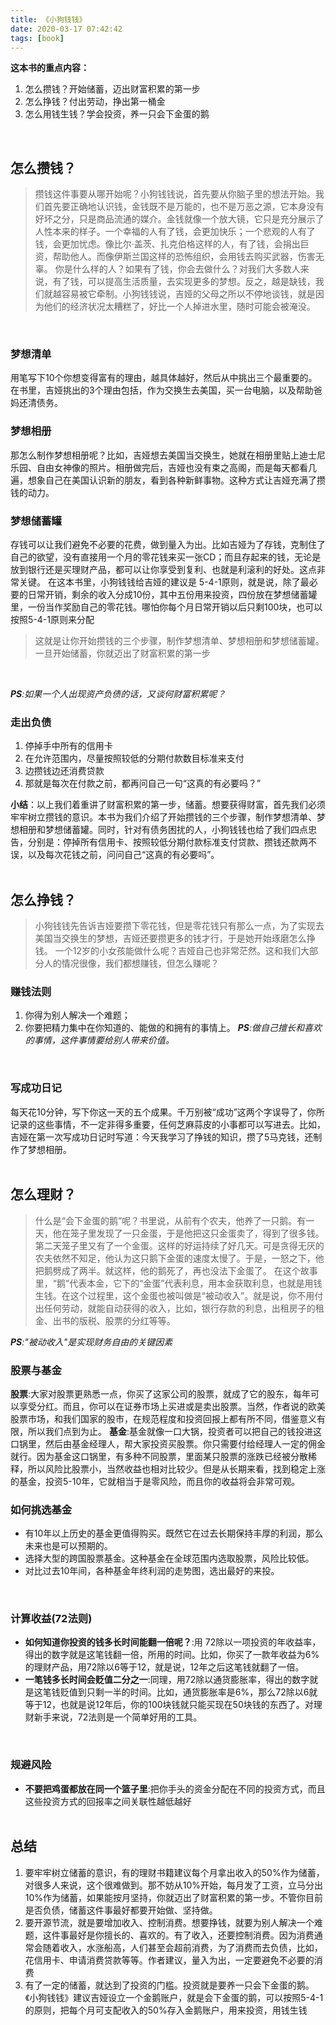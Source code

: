 ```yaml
---
title: 《小狗钱钱》
date: 2020-03-17 07:42:42
tags: [book]
---
```




__这本书的重点内容：__
1. 怎么攒钱？开始储蓄，迈出财富积累的第一步
2. 怎么挣钱？付出劳动，挣出第一桶金
3. 怎么用钱生钱？学会投资，养一只会下金蛋的鹅
<br>

## 怎么攒钱？
> 攒钱这件事要从哪开始呢？小狗钱钱说，首先要从你脑子里的想法开始。我们首先要正确地认识钱，金钱既不是万能的，也不是万恶之源，它本身没有好坏之分，只是商品流通的媒介。金钱就像一个放大镜，它只是充分展示了人性本来的样子。一个幸福的人有了钱，会更加快乐；一个悲观的人有了钱，会更加忧虑。像比尔·盖茨、扎克伯格这样的人，有了钱，会捐出巨资，帮助他人。而像伊斯兰国这样的恐怖组织，会用钱去购买武器，伤害无辜。
你是什么样的人？如果有了钱，你会去做什么？对我们大多数人来说，有了钱，可以提高生活质量，去实现更多的梦想。反之，越是缺钱，我们就越容易被它牵制。小狗钱钱说，吉娅的父母之所以不停地谈钱，就是因为他们的经济状况太糟糕了，好比一个人掉进水里，随时可能会被淹没。

<br>

### 梦想清单
用笔写下10个你想变得富有的理由，越具体越好，然后从中挑出三个最重要的。在书里，吉娅挑出的3个理由包括，作为交换生去美国，买一台电脑，以及帮助爸妈还清债务。
<br>

### 梦想相册
那怎么制作梦想相册呢？比如，吉娅想去美国当交换生，她就在相册里贴上迪士尼乐园、自由女神像的照片。相册做完后，吉娅也没有束之高阁，而是每天都看几遍，想象自己在美国认识新的朋友，看到各种新鲜事物。这种方式让吉娅充满了攒钱的动力。
<br>

### 梦想储蓄罐
存钱可以让我们避免不必要的花费，做到量入为出。比如吉娅为了存钱，克制住了自己的欲望，没有直接用一个月的零花钱来买一张CD；而且存起来的钱，无论是放到银行还是买理财产品，都可以让你享受到复利、也就是利滚利的好处。这点非常关键。
在这本书里，小狗钱钱给吉娅的建议是 5-4-1原则，就是说，除了最必要的日常开销，剩余的收入分成10份，其中五份用来投资，四份放在梦想储蓄罐里，一份当作奖励自己的零花钱。哪怕你每个月日常开销以后只剩100块，也可以按照5-4-1原则来分配

>这就是让你开始攒钱的三个步骤，制作梦想清单、梦想相册和梦想储蓄罐。一旦开始储蓄，你就迈出了财富积累的第一步

<br>

*__PS__:如果一个人出现资产负债的话，又谈何财富积累呢？*

### 走出负债
1. 停掉手中所有的信用卡
2. 在允许范围内，尽量按照较低的分期付款数目标准来支付
3. 边攒钱边还消费贷款
4. 那就是每次在付款之前，都再问自己一句“这真的有必要吗？”

__小结__：以上我们着重讲了财富积累的第一步，储蓄。想要获得财富，首先我们必须牢牢树立攒钱的意识。本书为我们介绍了开始攒钱的三个步骤，制作梦想清单、梦想相册和梦想储蓄罐。同时，针对有债务困扰的人，小狗钱钱也给了我们四点忠告，分别是：停掉所有信用卡、按照较低分期付款标准支付贷款、攒钱还款两不误，以及每次花钱之前，问问自己“这真的有必要吗”。<br><br>


## 怎么挣钱？
> 小狗钱钱先告诉吉娅要攒下零花钱，但是零花钱只有那么一点，为了实现去美国当交换生的梦想，吉娅还要攒更多的钱才行，于是她开始琢磨怎么挣钱。
> 一个12岁的小女孩能做什么呢？吉娅自己也非常茫然。这和我们大部分人的情况很像，我们都想赚钱，但怎么赚呢？

### 赚钱法则
1. 你得为别人解决一个难题； 
2. 你要把精力集中在你知道的、能做的和拥有的事情上。
*__PS__:做自己擅长和喜欢的事情，这件事情要给别人带来价值。*
<br>

### 写成功日记
每天花10分钟，写下你这一天的五个成果。千万别被“成功”这两个字误导了，你所记录的这些事情，不一定非得多重要，任何芝麻蒜皮的小事都可以写进去。比如，吉娅在第一次写成功日记时写道：今天我学习了挣钱的知识，攒了5马克钱，还制作了梦想相册。
<br><br>


## 怎么理财？
> 什么是“会下金蛋的鹅”呢？书里说，从前有个农夫，他养了一只鹅。有一天，他在笼子里发现了一只金蛋，于是他把这只金蛋卖了，得到了很多钱。第二天笼子里又有了一个金蛋。这样的好运持续了好几天。可是贪得无厌的农夫依然不知足，他认为这只鹅下金蛋的速度太慢了。于是，一怒之下，他把鹅劈成了两半。就这样，他的鹅死了，再也没法下金蛋了。
> 在这个故事里，“鹅”代表本金，它下的“金蛋”代表利息，用本金获取利息，也就是用钱生钱。在这个过程里，这个金蛋也被叫做是“被动收入”。就是说，你不用付出任何劳动，就能自动获得的收入，比如，银行存款的利息，出租房子的租金、出书的版税、股票的分红等等。

*__PS__:"被动收入"是实现财务自由的关键因素*
<br>

### 股票与基金
**股票**:大家对股票更熟悉一点，你买了这家公司的股票，就成了它的股东，每年可以享受分红。而且，你可以在证券市场上买进或是卖出股票。当然，作者说的欧美股票市场，和我们国家的股市，在规范程度和投资回报上都有所不同，借鉴意义有限，所以我们点到为止。
**基金**:基金就像一口大锅，投资者可以把自己的钱投进这口锅里，然后由基金经理人，帮大家投资买股票。你只需要付给经理人一定的佣金就行。因为基金这口锅里，有多种不同股票，里面某只股票的涨跌已经被分散稀释，所以风险比股票小，当然收益也相对比较少。但是从长期来看，找到稳定上涨的基金，投资5-10年，它就相当于是零风险，而且你的收益将会非常可观。
<br>

### 如何挑选基金
- 有10年以上历史的基金更值得购买。既然它在过去长期保持丰厚的利润，那么未来也是可以预期的。 
- 选择大型的跨国股票基金。这种基金在全球范围内选取股票，风险比较低。 
- 对比过去10年间，各种基金年终利润的走势图，选出最好的来投。
<br>

### 计算收益(72法则)
- __如何知道你投资的钱多长时间能翻一倍呢？__:用 72除以一项投资的年收益率，得出的数字就是这笔钱翻一倍，所用的时间。比如，你买了一款年收益为6%的理财产品，用72除以6等于12，就是说，12年之后这笔钱就翻了一倍。
- __一笔钱多长时间会贬值二分之一__:同理，用72除以通货膨胀率，得出的数字就是这笔钱贬值到只剩一半的时间。比如，通货膨胀率是6%，那么72除以6就等于12，也就是说12年后，你的100块钱就只能买现在50块钱的东西了。对理财新手来说，72法则是一个简单好用的工具。
<br>

### 规避风险
- __不要把鸡蛋都放在同一个篮子里__:把你手头的资金分配在不同的投资方式，而且这些投资方式的回报率之间关联性越低越好
<br><br>

__总结__
---
1. 要牢牢树立储蓄的意识，有的理财书籍建议每个月拿出收入的50%作为储蓄，对很多人来说，这个很难做到。那不妨从10%开始，每月发了工资，立马分出10%作为储蓄，如果能按月坚持，你就迈出了财富积累的第一步。不管你目前是否负债，储蓄这件事最好都要开始做、坚持做。
2. 要开源节流，就是要增加收入、控制消费。想要挣钱，就要为别人解决一个难题，这件事最好是你擅长的、喜欢的。有了收入，还要控制消费。因为消费通常会随着收入，水涨船高，人们甚至会超前消费，为了消费而去负债，比如，花信用卡、申请消费贷款等等。作者建议，量入为出，一定要避免不必要的消费
3. 有了一定的储蓄，就达到了投资的门槛。投资就是要养一只会下金蛋的鹅。《小狗钱钱》建议吉娅设立一个金鹅账户，就是会下金蛋的鹅，可以按照5-4-1的原则，把每个月可支配收入的50%存入金鹅账户，用来投资，用钱生钱
<br><br>
